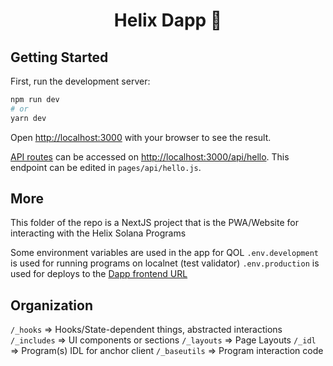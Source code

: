 <h1 align="center">Helix Dapp 🧬</h1>

## Getting Started

First, run the development server:

```bash
npm run dev
# or
yarn dev
```

Open [http://localhost:3000](http://localhost:3000) with your browser to see the result.

[API routes](https://nextjs.org/docs/api-routes/introduction) can be accessed on [http://localhost:3000/api/hello](http://localhost:3000/api/hello). This endpoint can be edited in `pages/api/hello.js`.


## More

This folder of the repo is a NextJS project that is the PWA/Website for interacting with the Helix Solana Programs

Some environment variables are used in the app for QOL
`.env.development` is used for running programs on localnet (test validator)
`.env.production` is used for deploys to the [Dapp frontend URL](https://app.helixdao.org)

## Organization

`/_hooks` => Hooks/State-dependent things, abstracted interactions
`/_includes` => UI components or sections
`/_layouts` => Page Layouts
`/_idl` => Program(s) IDL for anchor client
`/_baseutils` => Program interaction code



